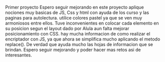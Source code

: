Primer proyecto 
Espero seguir mejorando en este proyecto aplique nociones muy basicas de JS, Css y html con ayuda de los curso y las paginas para autolectura.
utilice colores pastel ya que se ven muy armoniosos entre ellos.
Tuve inconvenientes en colocar cada elemento en su posicion segun el layout dado por Alula aun falta mejorar posicionamiento con CSS.
hay mucha informacion de como realizar el encriptador con JS, ya que ahora se simplifica mucho aplicando el metodo replace(). De verdad que ayuda mucho las hojas de informacion que se brindan.
Espero seguir mejorando y poder hacer mas retos asi de interesantes.
